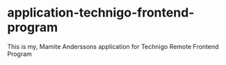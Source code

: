 # application-technigo-frontend-program
This is my, Mamite Anderssons application for Technigo Remote Frontend Program
